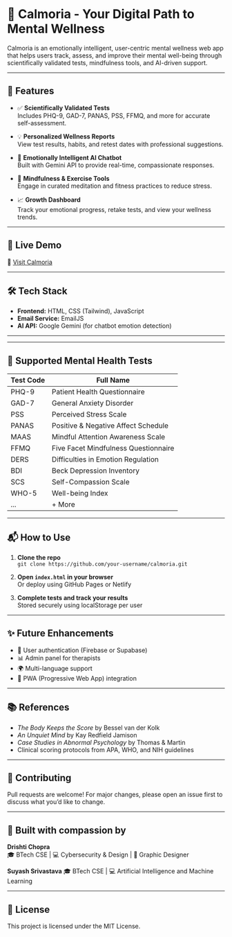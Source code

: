 # 🧘 Calmoria - Your Digital Path to Mental Wellness

Calmoria is an emotionally intelligent, user-centric mental wellness web app that helps users track, assess, and improve their mental well-being through scientifically validated tests, mindfulness tools, and AI-driven support.

<!-- Add your actual logo path here -->

---

## 🌿 Features

- ✅ **Scientifically Validated Tests**  
  Includes PHQ-9, GAD-7, PANAS, PSS, FFMQ, and more for accurate self-assessment.

- 💡 **Personalized Wellness Reports**  
  View test results, habits, and retest dates with professional suggestions.

- 🤖 **Emotionally Intelligent AI Chatbot**  
  Built with Gemini API to provide real-time, compassionate responses.

- 🧠 **Mindfulness & Exercise Tools**  
  Engage in curated meditation and fitness practices to reduce stress.

- 📈 **Growth Dashboard**  
  Track your emotional progress, retake tests, and view your wellness trends.

---

## 🚀 Live Demo

🔗 [Visit Calmoria](https://drishti-tech2507.github.io/Calmoria/)

---

## 🛠️ Tech Stack

- **Frontend:** HTML, CSS (Tailwind), JavaScript  
- **Email Service:** EmailJS  
- **AI API:** Google Gemini (for chatbot emotion detection)

---

---

## 🧪 Supported Mental Health Tests

| Test Code  | Full Name |
|------------|-----------|
| PHQ-9      | Patient Health Questionnaire |
| GAD-7      | General Anxiety Disorder |
| PSS        | Perceived Stress Scale |
| PANAS      | Positive & Negative Affect Schedule |
| MAAS       | Mindful Attention Awareness Scale |
| FFMQ       | Five Facet Mindfulness Questionnaire |
| DERS       | Difficulties in Emotion Regulation |
| BDI        | Beck Depression Inventory |
| SCS        | Self-Compassion Scale |
| WHO-5      | Well-being Index |
| ...        | + More |

---

## 📬 How to Use

1. **Clone the repo**  
   `git clone https://github.com/your-username/calmoria.git`

2. **Open `index.html` in your browser**  
   Or deploy using GitHub Pages or Netlify

3. **Complete tests and track your results**  
   Stored securely using localStorage per user

---

## ✨ Future Enhancements

- 🔐 User authentication (Firebase or Supabase)
- 📊 Admin panel for therapists
- 🌍 Multi-language support
- 📱 PWA (Progressive Web App) integration

---

## 📚 References

- *The Body Keeps the Score* by Bessel van der Kolk  
- *An Unquiet Mind* by Kay Redfield Jamison  
- *Case Studies in Abnormal Psychology* by Thomas & Martin  
- Clinical scoring protocols from APA, WHO, and NIH guidelines

---

## 🙌 Contributing

Pull requests are welcome! For major changes, please open an issue first to discuss what you’d like to change.

---

## 🧠 Built with compassion by  
**Drishti Chopra**  
🎓 BTech CSE | 💻 Cybersecurity & Design | 🎨 Graphic Designer

**Suyash Srivastava**
🎓 BTech CSE | 💻 Artificial Intelligence and Machine Learning 

---

## 📄 License

This project is licensed under the MIT License.
